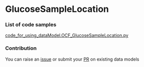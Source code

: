 # GlucoseSampleLocation

### List of code samples 

<!-- 50-List of code -->

<!-- [code entry](link) -->
[code_for_using_dataModel.OCF_GlucoseSampleLocation.py](https://github.com/smart-data-models/dataModel.OCF/blob/master/GlucoseSampleLocation/code/code_for_using_dataModel.OCF_GlucoseSampleLocation.py)


<!-- /50-List of code -->

### Contribution
You can raise an [issue](https://github.com/smart-data-models/dataModel.OCF/issues) or submit your [PR](https://github.com/smart-data-models/dataModel.OCF/pulls) on existing data models
